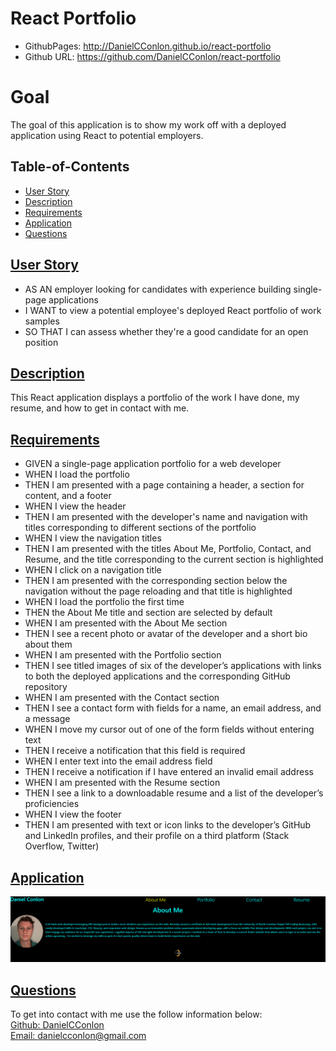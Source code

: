# React Portfolio

- GithubPages: http://DanielCConlon.github.io/react-portfolio
- Github URL: https://github.com/DanielCConlon/react-portfolio

# Goal

The goal of this application is to show my work off with a deployed application using React to potential employers.

## Table-of-Contents

- [User Story](#userstory)
- [Description](#description)
- [Requirements](#Requirements)
- [Application](#application)
- [Questions](#questions)

## [User Story](#table-of-contents)

- AS AN employer looking for candidates with experience building single-page applications
- I WANT to view a potential employee's deployed React portfolio of work samples
- SO THAT I can assess whether they're a good candidate for an open position

## [Description](#table-of-contents)

This React application displays a portfolio of the work I have done, my resume, and how to get in contact with me.

## [Requirements](#table-of-contents)

- GIVEN a single-page application portfolio for a web developer
- WHEN I load the portfolio
- THEN I am presented with a page containing a header, a section for content, and a footer
- WHEN I view the header
- THEN I am presented with the developer's name and navigation with titles corresponding to different sections of the portfolio
- WHEN I view the navigation titles
- THEN I am presented with the titles About Me, Portfolio, Contact, and Resume, and the title corresponding to the current section is highlighted
- WHEN I click on a navigation title
- THEN I am presented with the corresponding section below the navigation without the page reloading and that title is highlighted
- WHEN I load the portfolio the first time
- THEN the About Me title and section are selected by default
- WHEN I am presented with the About Me section
- THEN I see a recent photo or avatar of the developer and a short bio about them
- WHEN I am presented with the Portfolio section
- THEN I see titled images of six of the developer’s applications with links to both the deployed applications and the corresponding GitHub repository
- WHEN I am presented with the Contact section
- THEN I see a contact form with fields for a name, an email address, and a message
- WHEN I move my cursor out of one of the form fields without entering text
- THEN I receive a notification that this field is required
- WHEN I enter text into the email address field
- THEN I receive a notification if I have entered an invalid email address
- WHEN I am presented with the Resume section
- THEN I see a link to a downloadable resume and a list of the developer’s proficiencies
- WHEN I view the footer
- THEN I am presented with text or icon links to the developer’s GitHub and LinkedIn profiles, and their profile on a third platform (Stack Overflow, Twitter)

## [Application](#table-of-contents)

![Website image](./src/utils/images/application.PNG)

## [Questions](#table-of-contents)

To get into contact with me use the follow information below:
<br />
[Github: DanielCConlon](https://github.com/DanielCConlon)
<br />
[Email: danielcconlon@gmail.com](danielcconlon@gmail.com)

